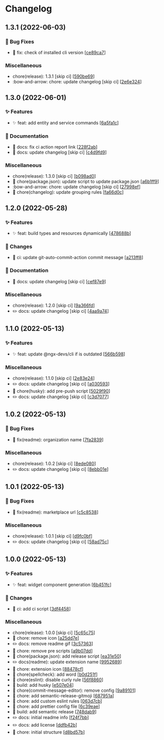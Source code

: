 # Changelog

<a name="1.3.1"></a>
## 1.3.1 (2022-06-03)

### 🐛 Bug Fixes

- 🐛 fix: check of installed cli version [[ce89ca7](https://github.com/ngx-devs/ngxd-console/commit/ce89ca7f1449673a6fa28900561dd99d988bdac1)]

### Miscellaneous

-  chore(release): 1.3.1 [skip ci] [[590be69](https://github.com/ngx-devs/ngxd-console/commit/590be69615a0ab764563dcf8582239bede1b3bc2)]
-  :bow-and-arrow: chore: update changelog [skip ci] [[2e6e324](https://github.com/ngx-devs/ngxd-console/commit/2e6e324b2dd7fad479f3fca86ae37e422b801f22)]


<a name="1.3.0"></a>
## 1.3.0 (2022-06-01)

### ✨ Features

- ✨ feat: add entity and service commands [[6a5fa1c](https://github.com/ngx-devs/ngxd-console/commit/6a5fa1cbf2018d0e655182a2bf05f1fa2b2955a2)]

### 📝 Documentation

- 📝 docs: fix ci action report link [[228f2ab](https://github.com/ngx-devs/ngxd-console/commit/228f2ab7ad73682b1a67129f04da4e2f1e989f73)]
- 📝 docs: update changelog [skip ci] [[c4d9fd9](https://github.com/ngx-devs/ngxd-console/commit/c4d9fd926d9f05e09dab7f8d209db9b973e0d7a7)]

### Miscellaneous

-  chore(release): 1.3.0 [skip ci] [[b098ad0](https://github.com/ngx-devs/ngxd-console/commit/b098ad0dbc312845bbf64a14476f1c0681208836)]
- 🚧 chore(package.json): update script to update package.json [[a6b1ff9](https://github.com/ngx-devs/ngxd-console/commit/a6b1ff9bb504f7c8102a58c49a31e80e269cf07f)]
-  :bow-and-arrow: chore: update changelog [skip ci] [[27998ef](https://github.com/ngx-devs/ngxd-console/commit/27998efcf82dbe6b42873659210387e0be1183f8)]
- 🚧 chore(changelog): update grouping rules [[fa66d0c](https://github.com/ngx-devs/ngxd-console/commit/fa66d0ca2f72fa6a10a7686ca8cd1d6dfdc05e9a)]


<a name="1.2.0"></a>
## 1.2.0 (2022-05-28)

### ✨ Features

- ✨ feat: build types and resources dynamically [[478688b](https://github.com/ngx-devs/ngxd-console/commit/478688ba9fb9c81eeb588e717ba61a9ba85f5cc5)]

### 🚧 Changes

- 🔧 ci: update git-auto-commit-action commit message [[a213ff8](https://github.com/ngx-devs/ngxd-console/commit/a213ff8ef8b292a96f5653862b98c8393bffbd61)]

### 📝 Documentation

- 📝 docs: update changelog [skip ci] [[cef87e9](https://github.com/ngx-devs/ngxd-console/commit/cef87e96adf5b88105bbebe903f8ad52c3ba9a3a)]

### Miscellaneous

-  chore(release): 1.2.0 [skip ci] [[9a366fd](https://github.com/ngx-devs/ngxd-console/commit/9a366fd600ada62e010c020cbd580f8f2c4d3e34)]
- ✏️ docs: update changelog [skip ci] [[4aa9a74](https://github.com/ngx-devs/ngxd-console/commit/4aa9a743fdf3c1fd2b58639a2056b0565f1a5205)]


<a name="1.1.0"></a>
## 1.1.0 (2022-05-13)

### ✨ Features

- ✨ feat: update @ngx-devs/cli if is outdated [[566b598](https://github.com/ngx-devs/ngxd-console/commit/566b598508e248902270296d722e30afba8d6790)]

### Miscellaneous

-  chore(release): 1.1.0 [skip ci] [[2e83e24](https://github.com/ngx-devs/ngxd-console/commit/2e83e24a4462cd825bac4aa10e9bafa03364b4fd)]
- ✏️ docs: update changelog [skip ci] [[a030593](https://github.com/ngx-devs/ngxd-console/commit/a0305935a77acca3295f00c3434d9bf202a12f18)]
- 🚧 chore(husky): add pre-push script [[5029f90](https://github.com/ngx-devs/ngxd-console/commit/5029f90c689d512b867969aa45ca3ec3ff32d4a0)]
- ✏️ docs: update changelog [skip ci] [[c3d7077](https://github.com/ngx-devs/ngxd-console/commit/c3d70779bfc7c914059087bbb9620c5a2881ba4a)]


<a name="1.0.2"></a>
## 1.0.2 (2022-05-13)

### 🐛 Bug Fixes

- 🐛 fix(readme): organization name [[7fa2839](https://github.com/ngx-devs/ngxd-console/commit/7fa28396708cb259695ed9fe5d7eec273f39c983)]

### Miscellaneous

-  chore(release): 1.0.2 [skip ci] [[8ede080](https://github.com/ngx-devs/ngxd-console/commit/8ede0804b4f15646192a06d2ae38ca6169dd56b4)]
- ✏️ docs: update changelog [skip ci] [[8ebb01e](https://github.com/ngx-devs/ngxd-console/commit/8ebb01e1146807931cf335dea1b0c9f4aa9a21e1)]


<a name="1.0.1"></a>
## 1.0.1 (2022-05-13)

### 🐛 Bug Fixes

- 🐛 fix(readme): marketplace url [[c5c8538](https://github.com/ngx-devs/ngxd-console/commit/c5c85381d56c4cc052c11cf64ad38402bda4020c)]

### Miscellaneous

-  chore(release): 1.0.1 [skip ci] [[d9fc0bf](https://github.com/ngx-devs/ngxd-console/commit/d9fc0bfec433717b4be57e4b38b9306ac1953769)]
- ✏️ docs: update changelog [skip ci] [[58ad75c](https://github.com/ngx-devs/ngxd-console/commit/58ad75c5cc597f818cf985ed9b5b66f7bbf035c1)]


<a name="1.0.0"></a>
## 1.0.0 (2022-05-13)

### ✨ Features

- ✨ feat: widget component generation [[6b451fc](https://github.com/ngx-devs/ngxd-console/commit/6b451fcc08b457694d5fe88ad7c8912709ca455a)]

### 🚧 Changes

- 🔧 ci: add ci script [[3df4458](https://github.com/ngx-devs/ngxd-console/commit/3df4458b1dfaf2e2c4b708cca83edfe0df16d3f0)]

### Miscellaneous

-  chore(release): 1.0.0 [skip ci] [[5c65c75](https://github.com/ngx-devs/ngxd-console/commit/5c65c7508215fcaa15f4904324ca9116f3cafff8)]
- 🚧 chore: remove icon [[a25dd7e](https://github.com/ngx-devs/ngxd-console/commit/a25dd7e1af9f74a03066a9b568edace3bb68adcf)]
- ✏️ docs: remove readme gif [[3c57363](https://github.com/ngx-devs/ngxd-console/commit/3c573634d134cd3d92a7ffae8b83f5c00477cb7c)]
- 🚧 chore: remove pre scripts [[a9b07dd](https://github.com/ngx-devs/ngxd-console/commit/a9b07ddd1d1e540ab42b2b9e7425ad6772ee292c)]
- 🚧 chore(package.json): add release script [[ea31e50](https://github.com/ngx-devs/ngxd-console/commit/ea31e504e3f6c716cb01a2d2694fe53b34b57f7f)]
- ✏️ docs(readme): update extension name [[9952689](https://github.com/ngx-devs/ngxd-console/commit/99526895632bca2130ea4e2e95b95c84be7a62bf)]
- 🚧 chore: extension icon [[88478cf](https://github.com/ngx-devs/ngxd-console/commit/88478cf1f9c58e04ef644d283b6e09f1282ddc1d)]
- 🚧 chore(spellcheck): add word [[b0d251f](https://github.com/ngx-devs/ngxd-console/commit/b0d251f5b9b8d6d89f0e33c6768d55c139f8b3de)]
- 🚧 chore(eslint): disable curly rule [[56f8860](https://github.com/ngx-devs/ngxd-console/commit/56f8860dd0a28cffbae31934573b8159175e8e7a)]
- 🧱 build: add husky [[e507e04](https://github.com/ngx-devs/ngxd-console/commit/e507e044152fce7b93e1d1b6a14eb95e2b39cfda)]
- 🚧 chore(commit-message-editor): remove config [[9a89101](https://github.com/ngx-devs/ngxd-console/commit/9a8910183fb91b7aa48c038cc99e6c61cec45956)]
- 🚧 chore: add semantic-release-gitmoji [[687951a](https://github.com/ngx-devs/ngxd-console/commit/687951a1b579d4d62825cb19efd2212fa458f03d)]
- 🚧 chore: add custom eslint rules [[063d7cb](https://github.com/ngx-devs/ngxd-console/commit/063d7cbb01af3a7d0d41fad24059e2b3a85dd601)]
- 🚧 chore: add prettier config file [[6c39eae](https://github.com/ngx-devs/ngxd-console/commit/6c39eae06d217950c789c4fc60d28738d5eb4900)]
- 🧱 build: add semantic release [[748dab9](https://github.com/ngx-devs/ngxd-console/commit/748dab93257213cfdf30f0d221bf4f41eb56c6ea)]
- ✏️ docs: initial readme info [[f24f7bb](https://github.com/ngx-devs/ngxd-console/commit/f24f7bbdcf36c2362712dfe72ba747e8151f58d7)]
- ✏️ docs: add license [[ddfb42b](https://github.com/ngx-devs/ngxd-console/commit/ddfb42b6fe6a6cbf421ed6da6d7c8a89ecd91abb)]
- 🚧 chore: initial structure [[d8bd57b](https://github.com/ngx-devs/ngxd-console/commit/d8bd57b3e35fef560564f824c960fb75fa168b36)]



